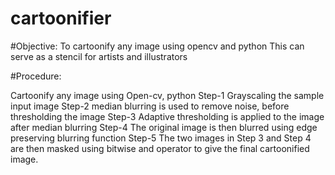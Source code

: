 # cartoonifier


#Objective:
To cartoonify any image using opencv and python 
This can serve as a stencil for artists and illustrators

#Procedure:

Cartoonify any image using Open-cv, python
Step-1
Grayscaling the sample input image
Step-2
median blurring is used to remove noise, before thresholding the image
Step-3
Adaptive thresholding is applied to the image after median blurring
Step-4
The original image is then blurred using edge preserving blurring function
Step-5
The two images in Step 3 and Step 4 are then masked using bitwise and operator to give the final cartoonified image.
